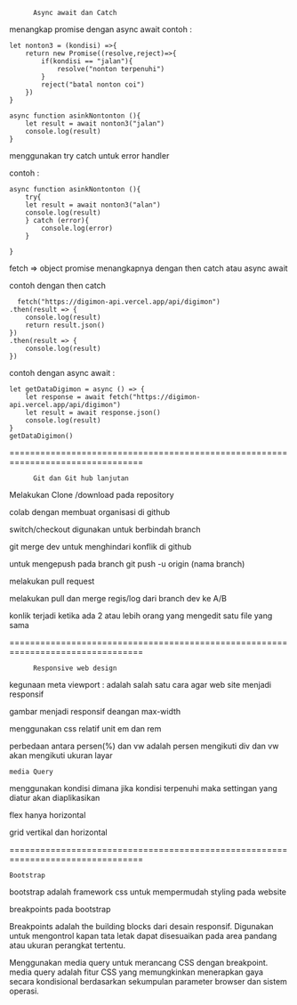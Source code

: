           Async await dan Catch

menangkap promise dengan async await
contoh :

    let nonton3 = (kondisi) =>{
        return new Promise((resolve,reject)=>{
            if(kondisi == "jalan"){
                resolve("nonton terpenuhi")
            }
            reject("batal nonton coi")
        })
    }

    async function asinkNontonton (){
        let result = await nonton3("jalan")
        console.log(result)
    }

menggunakan try catch untuk error handler

contoh :

    async function asinkNontonton (){
        try{
        let result = await nonton3("alan")
        console.log(result)  
        } catch (error){
            console.log(error)
        }

    }

fetch => object promise
menangkapnya dengan then catch atau async await

contoh dengan then catch

      fetch("https://digimon-api.vercel.app/api/digimon")
    .then(result => {
        console.log(result)
        return result.json()
    })
    .then(result => {
        console.log(result)
    })

contoh dengan async await :

    let getDataDigimon = async () => {
        let response = await fetch("https://digimon-api.vercel.app/api/digimon")
        let result = await response.json()
        console.log(result)
    }
    getDataDigimon()

================================================================================

          Git dan Git hub lanjutan

Melakukan Clone /download pada repository

colab dengan membuat organisasi di github

switch/checkout digunakan untuk berbindah branch

git merge dev untuk menghindari konflik di github

untuk mengepush pada branch git push -u origin (nama branch)

melakukan pull request

melakukan pull dan merge regis/log dari branch dev ke A/B

konlik terjadi ketika ada 2 atau lebih orang yang mengedit satu file yang sama

================================================================================

          Responsive web design
          
kegunaan meta viewport : adalah salah satu cara agar web site menjadi responsif

gambar menjadi responsif deangan max-width

menggunakan css relatif unit em dan rem

perbedaan antara persen(%) dan vw adalah persen mengikuti div dan vw akan mengikuti ukuran layar

    media Query
menggunakan kondisi dimana jika kondisi terpenuhi maka settingan yang diatur akan diaplikasikan

flex hanya horizontal

grid vertikal dan horizontal

================================================================================

    Bootstrap

bootstrap adalah framework css untuk mempermudah styling pada website

breakpoints pada bootstrap

Breakpoints adalah the building blocks dari desain responsif. Digunakan untuk mengontrol kapan tata letak dapat disesuaikan pada area pandang atau ukuran perangkat tertentu.

Menggunakan media query untuk merancang CSS dengan breakpoint. media query adalah fitur CSS yang memungkinkan menerapkan gaya secara kondisional berdasarkan sekumpulan parameter browser dan sistem operasi.

